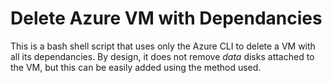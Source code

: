 # Delete Azure VM with Dependancies
This is a bash shell script that uses only the Azure CLI to delete a VM with all its dependancies.
By design, it does not remove _data_ disks attached to the VM, but this can be easily added using the method used.
